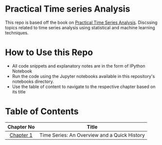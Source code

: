 # Practical Time series Analysis
This repo is based off the book on [Practical Time Series Analysis](https://www.oreilly.com/library/view/practical-time-series/9781492041641/). Discssing topics related to time series analysis using statistical and machine learning techniques.

# How to Use this Repo
- All code snippets and explanatory notes are in the form of IPython Notebook
- Run the code using the Jupyter notebooks available in this repository's notebooks directory.
- Use the table of content to navigate to the respective chapter based on its title

# Table of Contents

| Chapter No | Title |
| :-: | :-: |
| [Chapter 1](./chapter-1) | Time Series: An Overview and a Quick History |

